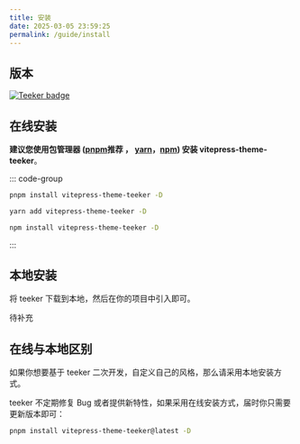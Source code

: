 ```yaml
---
title: 安装
date: 2025-03-05 23:59:25
permalink: /guide/install
---
```


## 版本

[![Teeker badge](https://img.shields.io/npm/v/vitepress-theme-teeker.svg?style=flat-square)](https://www.npmjs.org/package/vitepress-theme-teeker)

## 在线安装

**建议您使用包管理器 ([pnpm](https://pnpm.io/)<el-tag  effect="dark">推荐</el-tag> ， [yarn](https://classic.yarnpkg.com/lang/en/)，[npm](https://www.npmjs.com/)) 安装 vitepress-theme-teeker**。

::: code-group

```sh [pnpm]
pnpm install vitepress-theme-teeker -D
```

```sh [yarn]
yarn add vitepress-theme-teeker -D
```

```sh [npm]
npm install vitepress-theme-teeker -D
```

:::

## 本地安装

将 teeker 下载到本地，然后在你的项目中引入即可。

待补充

## 在线与本地区别

如果你想要基于 teeker 二次开发，自定义自己的风格，那么请采用本地安装方式。

teeker 不定期修复 Bug 或者提供新特性，如果采用在线安装方式，届时你只需要更新版本即可：

```sh
pnpm install vitepress-theme-teeker@latest -D
```
